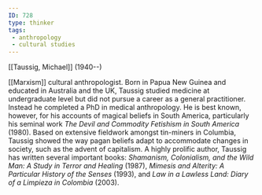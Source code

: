 ```yaml
---
ID: 728
type: thinker
tags: 
 - anthropology
 - cultural studies
---
```


[[Taussig, Michael]]
 (1940--)


[[Marxism]] cultural
anthropologist. Born in Papua New Guinea and educated in Australia and
the UK, Taussig studied medicine at undergraduate level but did not
pursue a career as a general practitioner. Instead he completed a PhD in
medical anthropology. He is best known, however, for his accounts of
magical beliefs in South America, particularly his seminal work *The Devil and Commodity Fetishism in South America* (1980). Based on
extensive fieldwork amongst tin-miners in Columbia, Taussig showed the
way pagan beliefs adapt to accommodate changes in society, such as the
advent of capitalism. A highly prolific author, Taussig has written
several important books: *Shamanism, Colonialism, and the Wild Man: A
Study in Terror and Healing* (1987), *Mimesis and Alterity: A Particular
History of the Senses* (1993), and *Law in a Lawless Land: Diary of a
Limpieza in Colombia* (2003).
